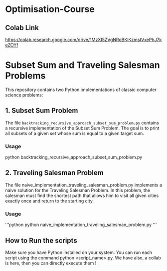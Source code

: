 # Optimisation-Course
## Colab Link 
https://colab.research.google.com/drive/1MzXI5ZVgNRoBKlKzmstVxePhJ7keZOYf

# Subset Sum and Traveling Salesman Problems

This repository contains two Python implementations of classic computer science problems:

## 1. Subset Sum Problem

The file `backtracking_recursive_approach_subset_sum_problem.py` contains a recursive implementation of the Subset Sum Problem. The goal is to print all subsets of a given set whose sum is equal to a given target sum.

### Usage
python backtracking_recursive_approach_subset_sum_problem.py


## 2. Traveling Salesman Problem

The file naive_implementation_traveling_salesman_problem.py implements a naive solution for the Traveling Salesman Problem. In this problem, the salesman must find the shortest path that allows him to visit all given cities exactly once and return to the starting city.

### Usage
'''python
python naive_implementation_traveling_salesman_problem.py
'''
## How to Run the scripts

Make sure you have Python installed on your system. You can run each script using the command python <script_name>.py.
We have also, a collab is here, then you can directly execute them ! 
